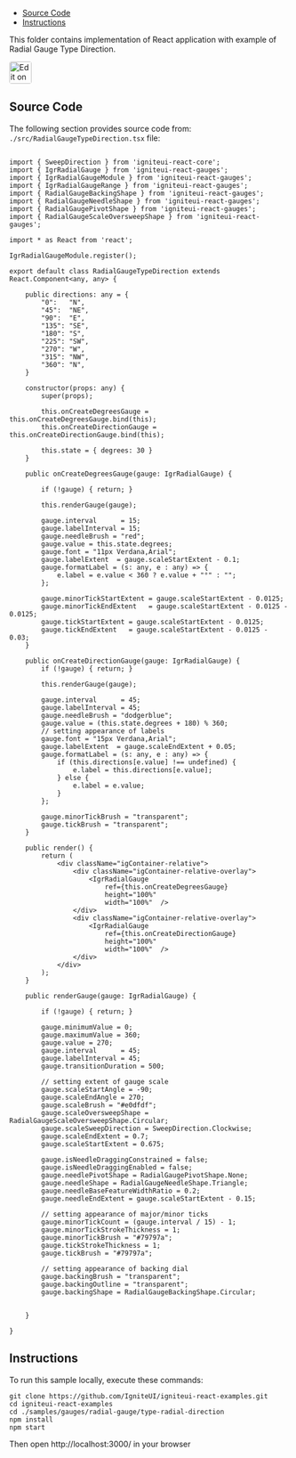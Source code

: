 <!-- NOTE: do not change this file because it will be auto re-generated from template file: -->
<!-- https://github.com/IgniteUI/igniteui-react-examples/tree/master/templates/sample/ReadMe.md -->

<!-- ## Table of Contents -->
<!-- - [Sample Preview](#Sample-Preview) -->
- [Source Code](#Source-Code)
- [Instructions](#Instructions)

This folder contains implementation of React application with example of Radial Gauge Type Direction.
<!-- in the Radial Gauge component -->
<!-- [Radial Gauge](https://infragistics.com/Reactsite/components/radial-gauge.html) -->

<html lang="en" xmlns="http://www.w3.org/1999/xhtml">
    <body>
        <a target="_blank" href="https://codesandbox.io/s/github/IgniteUI/igniteui-react-examples/tree/master/samples/gauges/radial-gauge/type-radial-direction?fontsize=14&hidenavigation=1&theme=dark&view=preview&file=/src/RadialGaugeTypeDirection.tsx" rel="noopener noreferrer">
            <img height="40px" style="border-radius: 0.25rem" alt="Edit on CodeSandbox" src="https://static.infragistics.com/xplatform/images/sandbox/code.png"/>
        </a>
        <!-- <a target="_blank"
href="https://codesandbox.io/s/github/IgniteUI/igniteui-react-examples/tree/master/samples/maps/geo-map/binding-csv-points?fontsize=14&hidenavigation=1&theme=dark&view=preview">
            <img alt="Edit Sample" src="https://codesandbox.io/static/img/play-codesandbox.svg"/>
        </a> -->
        <!-- <a target="_blank" style="margin-left: 0.5rem"
href="https://codesandbox.io/embed/github/IgniteUI/igniteui-react-examples/tree/master/samples/gauges/radial-gauge/type-radial-direction?fontsize=14&hidenavigation=1&theme=dark&view=preview&file=/src/RadialGaugeTypeDirection.tsx">
            <img height="40px" style="border-radius: 5px" alt="View on CodeSandbox" src="https://static.infragistics.com/xplatform/images/sandbox/view.png"/>
        </a> -->
        <!-- <a target="_blank"
href="https://codesandbox.io/embed/github/IgniteUI/igniteui-react-examples/tree/master/samples/maps/geo-map/binding-csv-points?fontsize=14&hidenavigation=1&theme=dark&view=preview">
            <img alt="View on CodeSandbox" src="https://static.infragistics.com/xplatform/images/sandbox/view.png"/>
        </a>
https://codesandbox.io/embed/react-treemap-overview-rtb45
https://codesandbox.io/static/img/play-codesandbox.svg
https://codesandbox.io/embed/react-treemap-overview-rtb45?view=browser -->
    </body>
</html>

<!-- ## Sample Preview -->

<!-- <iframe
  src="https://codesandbox.io/embed/github/IgniteUI/igniteui-react-examples/tree/master/samples/gauges/radial-gauge/type-radial-direction?fontsize=14&hidenavigation=1&theme=dark&view=preview&file=/src/RadialGaugeTypeDirection.tsx"
  style="width:100%; height:400px; border:0; border-radius: 4px; overflow:hidden;"
  allow="accelerometer; ambient-light-sensor; camera; encrypted-media; geolocation; gyroscope; hid; microphone; midi; payment; usb; vr"
  sandbox="allow-forms allow-modals allow-popups allow-presentation allow-same-origin allow-scripts"
></iframe> -->

## Source Code

The following section provides source code from:
`./src/RadialGaugeTypeDirection.tsx` file:

```tsx

import { SweepDirection } from 'igniteui-react-core';
import { IgrRadialGauge } from 'igniteui-react-gauges';
import { IgrRadialGaugeModule } from 'igniteui-react-gauges';
import { IgrRadialGaugeRange } from 'igniteui-react-gauges';
import { RadialGaugeBackingShape } from 'igniteui-react-gauges';
import { RadialGaugeNeedleShape } from 'igniteui-react-gauges';
import { RadialGaugePivotShape } from 'igniteui-react-gauges';
import { RadialGaugeScaleOversweepShape } from 'igniteui-react-gauges';

import * as React from 'react';

IgrRadialGaugeModule.register();

export default class RadialGaugeTypeDirection extends React.Component<any, any> {

    public directions: any = {
        "0":   "N",
        "45":  "NE",
        "90":  "E",
        "135": "SE",
        "180": "S",
        "225": "SW",
        "270": "W",
        "315": "NW",
        "360": "N",
    }

    constructor(props: any) {
        super(props);

        this.onCreateDegreesGauge = this.onCreateDegreesGauge.bind(this);
        this.onCreateDirectionGauge = this.onCreateDirectionGauge.bind(this);

        this.state = { degrees: 30 }
    }

    public onCreateDegreesGauge(gauge: IgrRadialGauge) {

        if (!gauge) { return; }

        this.renderGauge(gauge);

        gauge.interval      = 15;
        gauge.labelInterval = 15;
        gauge.needleBrush = "red";
        gauge.value = this.state.degrees;
        gauge.font = "11px Verdana,Arial";
        gauge.labelExtent  = gauge.scaleStartExtent - 0.1;
        gauge.formatLabel = (s: any, e : any) => {
            e.label = e.value < 360 ? e.value + "°" : "";
        };

        gauge.minorTickStartExtent = gauge.scaleStartExtent - 0.0125;
        gauge.minorTickEndExtent   = gauge.scaleStartExtent - 0.0125 - 0.0125;
        gauge.tickStartExtent = gauge.scaleStartExtent - 0.0125;
        gauge.tickEndExtent   = gauge.scaleStartExtent - 0.0125 - 0.03;
    }

    public onCreateDirectionGauge(gauge: IgrRadialGauge) {
        if (!gauge) { return; }

        this.renderGauge(gauge);

        gauge.interval      = 45;
        gauge.labelInterval = 45;
        gauge.needleBrush = "dodgerblue";
        gauge.value = (this.state.degrees + 180) % 360;
        // setting appearance of labels
        gauge.font = "15px Verdana,Arial";
        gauge.labelExtent  = gauge.scaleEndExtent + 0.05;
        gauge.formatLabel = (s: any, e : any) => {
            if (this.directions[e.value] !== undefined) {
                e.label = this.directions[e.value];
            } else {
                e.label = e.value;
            }
        };

        gauge.minorTickBrush = "transparent";
        gauge.tickBrush = "transparent";
    }

    public render() {
        return (
            <div className="igContainer-relative">
                <div className="igContainer-relative-overlay">
                    <IgrRadialGauge
                        ref={this.onCreateDegreesGauge}
                        height="100%"
                        width="100%"  />
                </div>
                <div className="igContainer-relative-overlay">
                    <IgrRadialGauge
                        ref={this.onCreateDirectionGauge}
                        height="100%"
                        width="100%"  />
                </div>
            </div>
        );
    }

    public renderGauge(gauge: IgrRadialGauge) {

        if (!gauge) { return; }

        gauge.minimumValue = 0;
        gauge.maximumValue = 360;
        gauge.value = 270;
        gauge.interval      = 45;
        gauge.labelInterval = 45;
        gauge.transitionDuration = 500;

        // setting extent of gauge scale
        gauge.scaleStartAngle = -90;
        gauge.scaleEndAngle = 270;
        gauge.scaleBrush = "#e0dfdf";
        gauge.scaleOversweepShape = RadialGaugeScaleOversweepShape.Circular;
        gauge.scaleSweepDirection = SweepDirection.Clockwise;
        gauge.scaleEndExtent = 0.7;
        gauge.scaleStartExtent = 0.675;

        gauge.isNeedleDraggingConstrained = false;
        gauge.isNeedleDraggingEnabled = false;
        gauge.needlePivotShape = RadialGaugePivotShape.None;
        gauge.needleShape = RadialGaugeNeedleShape.Triangle;
        gauge.needleBaseFeatureWidthRatio = 0.2;
        gauge.needleEndExtent = gauge.scaleStartExtent - 0.15;

        // setting appearance of major/minor ticks
        gauge.minorTickCount = (gauge.interval / 15) - 1;
        gauge.minorTickStrokeThickness = 1;
        gauge.minorTickBrush = "#79797a";
        gauge.tickStrokeThickness = 1;
        gauge.tickBrush = "#79797a";

        // setting appearance of backing dial
        gauge.backingBrush = "transparent";
        gauge.backingOutline = "transparent";
        gauge.backingShape = RadialGaugeBackingShape.Circular;


    }

}
```

## Instructions
To run this sample locally, execute these commands:

```
git clone https://github.com/IgniteUI/igniteui-react-examples.git
cd igniteui-react-examples
cd ./samples/gauges/radial-gauge/type-radial-direction
npm install
npm start

```

Then open http://localhost:3000/ in your browser

